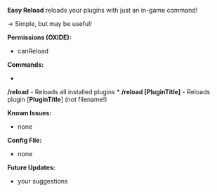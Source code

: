 **Easy Reload** reloads your plugins with just an in-game command!

-> Simple, but may be useful!

**Permissions (OXIDE):**


* canReload


**Commands:**


* 
**/reload** - Reloads all installed plugins
* 
**/reload [PluginTitle]** - Reloads plugin [**PluginTitle**] (not filename!)


**Known Issues:**

- none

**Config File:**

- none

**Future Updates:**

- your suggestions

[](http://phc-rust.jimdo.com/donations/)